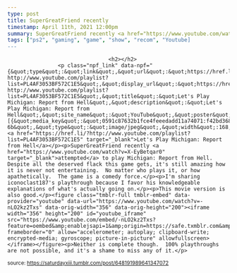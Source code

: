 ```yaml
---
type: post
title: SuperGreatFriend recently 
timestamp: April 11th, 2021 12:00pm
summary: SuperGreatFriend recently <a href="https://www.youtube.com/watch?v=X-EyBetqar0" target="_blank">attempted</a> to play Michigan: Report from Hell.  Desp
tags: ["ps2", "gaming", "game", "show", "recom", "Youtube]
---
```


                
                
                                    <h2></h2>
                    <p class="npf_link" data-npf="{&quot;type&quot;:&quot;link&quot;,&quot;url&quot;:&quot;https://href.li/?http://www.youtube.com/playlist?list=PL4AF3053BF572C1E5&quot;,&quot;display_url&quot;:&quot;https://href.li/?http://www.youtube.com/playlist?list=PL4AF3053BF572C1E5&quot;,&quot;title&quot;:&quot;Let's Play Michigan: Report from Hell&quot;,&quot;description&quot;:&quot;Let's Play Michigan: Report from Hell&quot;,&quot;site_name&quot;:&quot;YouTube&quot;,&quot;poster&quot;:[{&quot;media_key&quot;:&quot;0591c87632b1fce4feeedadd11a74071:f42bd368b3ccb51d-6b&quot;,&quot;type&quot;:&quot;image/jpeg&quot;,&quot;width&quot;:168,&quot;height&quot;:94}]}"><a href="https://href.li/?http://www.youtube.com/playlist?list=PL4AF3053BF572C1E5" target="_blank">Let's Play Michigan: Report from Hell</a></p><p>SuperGreatFriend recently <a href="https://www.youtube.com/watch?v=X-EyBetqar0" target="_blank">attempted</a> to play Michigan: Report from Hell.  Despite all the deserved flack this game gets, it's still amazing how it is never not entertaining.  No matter who plays it, or how apathetically.  The game is a comedy force.</p><p>I'm sharing iconoclast187's playthrough because I favor his knowledgeable explanations of what's actually going on.</p><p>This movie version is also good.</p><figure class="tmblr-full tmblr-embed" data-provider="youtube" data-url="https://www.youtube.com/watch?v=-nLO2kz2Txs" data-orig-width="356" data-orig-height="200"><iframe width="356" height="200" id="youtube_iframe" src="https://www.youtube.com/embed/-nLO2kz2Txs?feature=oembed&amp;enablejsapi=1&amp;origin=https://safe.txmblr.com&amp;wmode=opaque" frameborder="0" allow="accelerometer; autoplay; clipboard-write; encrypted-media; gyroscope; picture-in-picture" allowfullscreen></iframe></figure><p>Neither is complete though.  100% playthroughs are not possible, and it's a shame to miss any of it.</p>
                
                
                
                
                
                
                                
<small>source: https://saturdayxiii.tumblr.com/post/648191989641347072</small>